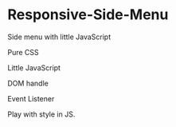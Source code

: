 # Responsive-Side-Menu
Side menu with little JavaScript

Pure CSS

Little JavaScript

DOM handle

Event Listener

Play with style in JS.
